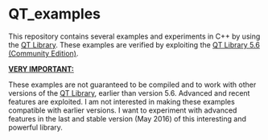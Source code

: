 # QT_examples
This repository contains several examples and experiments in C++ by using the <A href="http://qt.digia.com">QT Library</A>. These examples are verified by exploiting the <A href="http://qt.digia.com">QT Library 5.6 (Community Edition)</A>.<p>
<b><u>VERY IMPORTANT:</u></b><p>These examples are not guaranteed to be compiled and to work with other versions of the <A href="http://qt.digia.com">QT Library</A>, earlier than version 5.6. Advanced and recent features are exploited. I am not interested in making these examples compatible with earlier versions. I want to experiment with advanced features in the last and stable version (May 2016) of this interesting and powerful library.
